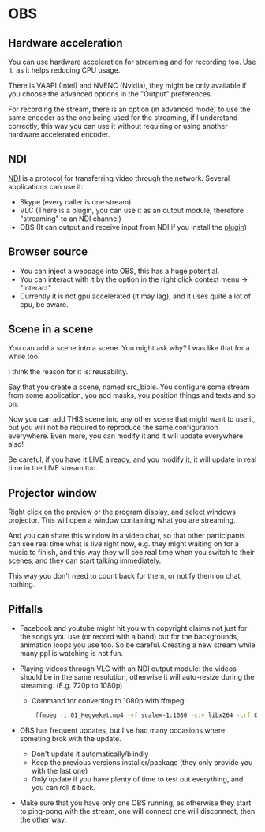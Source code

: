 
# OBS 
## Hardware acceleration
You can use hardware acceleration for streaming and for recording too.
Use it, as it helps reducing CPU usage.

There is VAAPI (Intel) and NVENC (Nvidia),
they might be only available if you choose the advanced options in the "Output" preferences.

For recording the stream, there is an option (in advanced mode) to use the same encoder
as the one being used for the streaming, if I understand correctly, this way
you can use it without requiring or using another hardware accelerated encoder.

## NDI
[NDI](https://www.ndi.tv/) is a protocol for transferring video through the network.
Several applications can use it:
 * Skype (every caller is one stream)
 * VLC (There is a plugin, you can use it as an output module, therefore "streaming" to an NDI channel)
 * OBS (It can output and receive input from NDI if you install the [plugin](https://github.com/Palakis/obs-ndi))
 
## Browser source
 * You can inject a webpage into OBS, this has a huge potential.
 * You can interact with it by the option in the right click context menu -> "Interact"
 * Currently it is not gpu accelerated (it may lag), and it uses quite a lot of cpu, be aware.

## Scene in a scene
You can add a scene into a scene. You might ask why? I was like that for a while too.

I think the reason for it is: reusability.

Say that you create a scene, named src_bible. You configure some stream from some application,
you add masks, you position things and texts and so on.

Now you can add THIS scene into any other scene that might want to use it,
but you will not be required to reproduce the same configuration everywhere.
Even more, you can modify it and it will update everywhere also!

Be careful, if you have it LIVE already, and you modify it, it will update in real time in the LIVE stream too.

## Projector window
Right click on the preview or the program display, and select windows projector.
This will open a window containing what you are streaming.

And you can share this window in a video chat, so that other participants can see real time what is live right now,
e.g. they might waiting on for a music to finish, and this way they will see real time when you switch to their scenes,
and they can start talking immediately.

This way you don't need to count back for them, or notify them on chat, nothing.

## Pitfalls

 * Facebook and youtube might hit you with copyright claims not just for the songs you use (or record with a band)
 but for the backgrounds, animation loops you use too. So be careful. Creating a new stream while many ppl is watching is not fun.
 
 * Playing videos through VLC with an NDI output module: the videos should be in the same resolution, otherwise it will auto-resize during the streaming. (E.g. 720p to 1080p)
    * Command for converting to 1080p with ffmpeg: 
       ```bash
        ffmpeg -i 01_Hegyeket.mp4 -vf scale=-1:1080 -c:v libx264 -crf 0 -preset veryslow -c:a copy 01_Hegyeket_1080p.mp4
       ```
 
 * OBS has frequent updates, but I've had many occasions where someting brok with the update.
    * Don't update it automatically/blindly
    * Keep the previous versions installer/package (they only provide you with the last one)
    * Only update if you have plenty of time to test out everything, and you can roll it back.
 
 * Make sure that you have only one OBS running, as otherwise they start to ping-pong with the stream, one will connect one will disconnect, then the other way.
